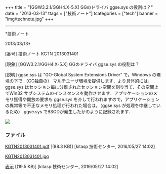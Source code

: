 ﻿+++
title = "[GGW3.2.1/GGH4.X-5.X] GGのドライバ ggse.sys の役割は？"
date = "2013-03-13"
ttags = ["技術ノート"]
tcategories = ["tech"]
banner = "img/technote.jpg"
+++

-----------------------------------------------------------------------------------------------------------------------------

*技術ノート

2013/03/13*


[番号]
技術ノート KGTN 2013031401

[現象]
[GGW3.2.1/GGH4.X-5.X] GGのドライバ ggse.sys の役割は？

[説明]
ggse.sys は "GO-Global System Extensions Driver" で，Windows
の環境の下で （GG独自の） マルチユーザ環境を提供します．より具体的には，
ggse.sys
はセッション毎に分離されたセッション空間を割り当て，その空間上でWin32
サブシステムのインスタンスを動作させます．アプリケーションのメモリ獲得や開放の要求も
ggse.sys
を介して行われますので，アプリケーションの異常等で不正なメモリ処理が行われた場合は，（ggse.sys
が処理を中継しているため） ggse.sys
でBSODが発生したかのように記録されます．

![](http://techreport.kitasp.net/attachments/download/2567/KGTN2013031401.jpg)


### ファイル

 
 


[KGTN2013031401.pdf](http://techreport.kitasp.net/attachments/download/2566/KGTN2013031401.pdf)
 [(88.3 KB)] [kitasp 技術センター, 2016/05/27
14:02]

[KGTN2013031401.jpg](http://techreport.kitasp.net/attachments/download/2567/KGTN2013031401.jpg)

[表示](http://techreport.kitasp.net/attachments/2567/KGTN2013031401.jpg "表示")
 [(19.5 KB)] [kitasp 技術センター, 2016/05/27
14:02]


 


 

